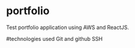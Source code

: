 # portfolio
Test portfolio application using AWS and ReactJS.

#technologies used
Git and github
SSH
